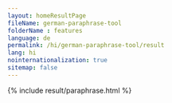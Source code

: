 ```yaml
---
layout: homeResultPage
fileName: german-paraphrase-tool
folderName : features
language: de
permalink: /hi/german-paraphrase-tool/result
lang: hi
nointernationalization: true
sitemap: false
---
```

{% include result/paraphrase.html %}

<script src="/js/result/paraprashing.js" data-foldername="{{page.folderName}}" data-lang="{{page.lang}}"></script>
